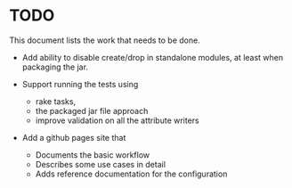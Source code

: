 TODO
====

This document lists the work that needs to be done.

* Add ability to disable create/drop in standalone modules, at least when packaging the jar.

* Support running the tests using
  - rake tasks,
  - the packaged jar file approach
  - improve validation on all the attribute writers

* Add a github pages site that
  - Documents the basic workflow
  - Describes some use cases in detail
  - Adds reference documentation for the configuration
